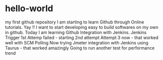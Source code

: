 # hello-world
my first github repository
I am starting to learn Github through Online tutorials. Yay !!
I want to start developing easy to build softwares on my own in github.
Today I am learning Github Integration with Jenkins.
Jenkins Trigger 1st Attemp failed - starting 2nd attempt
Attempt 3 now - that worked well with SCM Polling
Now trying Jmeter integration with Jenkins using Taurus - that worked amazingly
Going to run another test for performance trend
